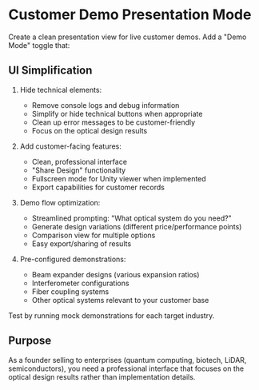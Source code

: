 # Customer Demo Presentation Mode

Create a clean presentation view for live customer demos. Add a "Demo Mode" toggle that:

## UI Simplification

1. Hide technical elements:
   - Remove console logs and debug information
   - Simplify or hide technical buttons when appropriate
   - Clean up error messages to be customer-friendly
   - Focus on the optical design results

2. Add customer-facing features:
   - Clean, professional interface
   - "Share Design" functionality
   - Fullscreen mode for Unity viewer when implemented
   - Export capabilities for customer records

3. Demo flow optimization:
   - Streamlined prompting: "What optical system do you need?"
   - Generate design variations (different price/performance points)
   - Comparison view for multiple options
   - Easy export/sharing of results

4. Pre-configured demonstrations:
   - Beam expander designs (various expansion ratios)
   - Interferometer configurations
   - Fiber coupling systems
   - Other optical systems relevant to your customer base

Test by running mock demonstrations for each target industry.

## Purpose
As a founder selling to enterprises (quantum computing, biotech, LiDAR, semiconductors), you need a professional interface that focuses on the optical design results rather than implementation details.